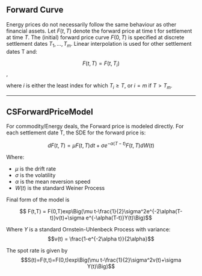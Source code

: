 ## Forward Curve

Energy prices do not necessarily follow the same behaviour as other financial assets. Let $F(t,T)$
 denote the forward price at time t for settlement at time $T$. The (initial) forward price curve
$F(0,T)$ is specified at discrete settlement dates $T_1,...,T_m$. Linear interpolation is used for
other settlement dates T and:

$$F(t,T)=F(t,T_i)$$,

where $i$ is either the least index for which $T_i \ge T$, or $i=m$ if $T \gt T_m$.

---


## CSForwardPriceModel

For commodity/Energy deals, the Forward price is modeled directly. For each settlement date T,
the SDE for the forward price is:

$$ dF(t,T) = \mu F(t,T)dt + \sigma e^{-\alpha(T-t)}F(t,T)dW(t)$$

Where:

- $\mu$ is the drift rate
- $\sigma$ is the volatility
- $\alpha$ is the mean reversion speed
- $W(t)$ is the standard Weiner Process

Final form of the model is

$$ F(t,T) = F(0,T)exp\Big(\mu t-\frac{1}{2}\sigma^2e^{-2\alpha(T-t)}v(t)+\sigma e^{-\alpha(T-t)}Y(t)\Big)$$

Where $Y$ is a standard Ornstein-Uhlenbeck Process with variance:
$$v(t) = \frac{1-e^{-2\alpha t}}{2\alpha}$$

The spot rate is given by $$S(t)=F(t,t)=F(0,t)exp\Big(\mu t-\frac{1}{2}\sigma^2v(t)+\sigma Y(t)\Big)$$